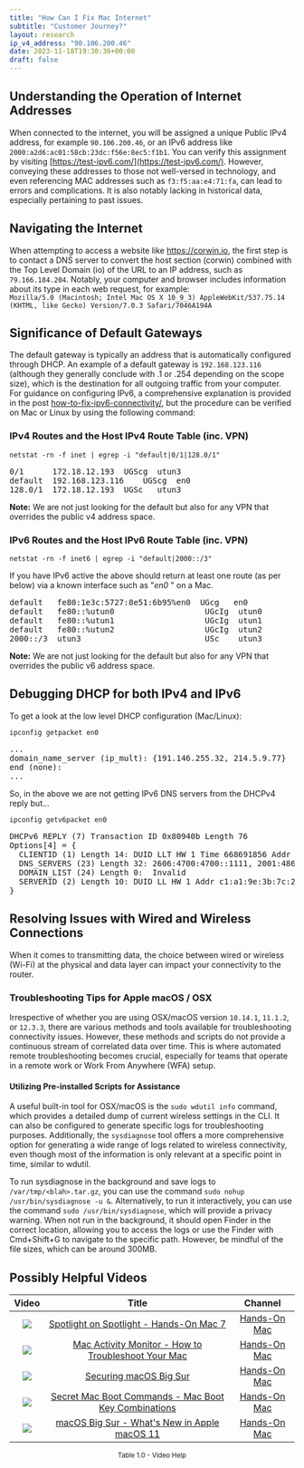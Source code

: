 ```yaml
---
title: "How Can I Fix Mac Internet"
subtitle: "Customer Journey?"
layout: research
ip_v4_address: "90.106.200.46"
date: 2023-11-18T19:30:30+00:00
draft: false
---
```


## Understanding the Operation of Internet Addresses

When connected to the internet, you will be assigned a unique Public IPv4 address, for example ```90.106.200.46```, or an IPv6 address like ```2000:a2d6:ac01:58cb:23dc:f56e:8ec5:f1b1```. You can verify this assignment by visiting [https://test-ipv6.com/](https://test-ipv6.com/). However, conveying these addresses to those not well-versed in technology, and even referencing MAC addresses such as ```f3:f5:aa:e4:71:fa```, can lead to errors and complications. It is also notably lacking in historical data, especially pertaining to past issues.
## Navigating the Internet

When attempting to access a website like https://corwin.io, the first step is to contact a DNS server to convert the host section (corwin) combined with the Top Level Domain (io) of the URL to an IP address, such as ```79.166.184.204```. Notably, your computer and browser includes information about its type in each web request, for example: <br>
```Mozilla/5.0 (Macintosh; Intel Mac OS X 10_9_3) AppleWebKit/537.75.14 (KHTML, like Gecko) Version/7.0.3 Safari/7046A194A```
## Significance of Default Gateways

The default gateway is typically an address that is automatically configured through DHCP. An example of a default gateway is ```192.168.123.116``` (although they generally conclude with .1 or .254 depending on the scope size), which is the destination for all outgoing traffic from your computer. For guidance on configuring IPv6, a comprehensive explanation is provided in the post [how-to-fix-ipv6-connectivity/](/blog/how-to-fix-ipv6-connectivity/), but the procedure can be verified on Mac or Linux by using the following command:
<br>
### IPv4 Routes and the Host IPv4 Route Table (inc. VPN)
```netstat -rn -f inet | egrep -i "default|0/1|128.0/1"```

<pre>
0/1      172.18.12.193  UGScg  utun3
default  192.168.123.116    UGScg  en0
128.0/1  172.18.12.193  UGSc   utun3</pre>

**Note:** We are not just looking for the default but also for any VPN that overrides the public v4 address space.

### IPv6 Routes and the Host IPv6 Route Table (inc. VPN)
```netstat -rn -f inet6 | egrep -i "default|2000::/3"```

If you have IPv6 active the above should return at least one route (as per below) via a known interface such as "_en0_ " on a Mac. 

<pre>
default   fe80:1e3c:5727:8e51:6b95%en0  UGcg   en0
default   fe80::%utun0                   UGcIg  utun0
default   fe80::%utun1                   UGcIg  utun1
default   fe80::%utun2                   UGcIg  utun2
2000::/3  utun3                          USc    utun3</pre>

**Note:** We are not just looking for the default but also for any VPN that overrides the public v6 address space.
<br>

## Debugging DHCP for both IPv4 and IPv6

To get a look at the low level DHCP configuration (Mac/Linux): 

```ipconfig getpacket en0```

<pre>
...
domain_name_server (ip_mult): {191.146.255.32, 214.5.9.77}
end (none):
...</pre>

So, in the above we are not getting IPv6 DNS servers from the DHCPv4 reply but...

```ipconfig getv6packet en0```

<pre>
DHCPv6 REPLY (7) Transaction ID 0x80940b Length 76
Options[4] = {
  CLIENTID (1) Length 14: DUID LLT HW 1 Time 668691856 Addr f3:f5:aa:e4:71:fa
  DNS_SERVERS (23) Length 32: 2606:4700:4700::1111, 2001:4860:4860::8844
  DOMAIN_LIST (24) Length 0:  Invalid
  SERVERID (2) Length 10: DUID LL HW 1 Addr c1:a1:9e:3b:7c:26
}</pre>




## Resolving Issues with Wired and Wireless Connections
When it comes to transmitting data, the choice between wired or wireless (Wi-Fi) at the physical and data layer can impact your connectivity to the router.
### Troubleshooting Tips for Apple macOS / OSX
Irrespective of whether you are using OSX/macOS version ```10.14.1```, ```11.1.2```, or ```12.3.3```, there are various methods and tools available for troubleshooting connectivity issues. However, these methods and scripts do not provide a continuous stream of correlated data over time. This is where automated remote troubleshooting becomes crucial, especially for teams that operate in a remote work or Work From Anywhere (WFA) setup.
#### Utilizing Pre-installed Scripts for Assistance
A useful built-in tool for OSX/macOS is the ```sudo wdutil info``` command, which provides a detailed dump of current wireless settings in the CLI. It can also be configured to generate specific logs for troubleshooting purposes. Additionally, the ```sysdiagnose``` tool offers a more comprehensive option for generating a wide range of logs related to wireless connectivity, even though most of the information is only relevant at a specific point in time, similar to wdutil.

To run sysdiagnose in the background and save logs to ```/var/tmp/<blah>.tar.gz```, you can use the command ```sudo nohup /usr/bin/sysdiagnose -u &```. Alternatively, to run it interactively, you can use the command ```sudo /usr/bin/sysdiagnose```, which will provide a privacy warning. When not run in the background, it should open Finder in the correct location, allowing you to access the logs or use the Finder with Cmd+Shift+G to navigate to the specific path. However, be mindful of the file sizes, which can be around 300MB.
## Possibly Helpful Videos

<link href="/plugins/lity/css/lity.min.css" rel="stylesheet">
<script src="/plugins/lity/js/lity.min.js"></script>
<div class="table1-start"></div>

|Video | Title | Channel |
| :---: | :---: | :---: |
|<a href="https://www.youtube.com/watch?v=RslZ4W1EPqk" data-lity><img src="https://i.ytimg.com/vi/RslZ4W1EPqk/default.jpg" class="img-fluid"></a>|<a href="https://www.youtube.com/watch?v=RslZ4W1EPqk" data-lity>Spotlight on Spotlight - Hands-On Mac 7</a>|<a target="_blank" href="https://www.youtube.com/channel/UCg43DP8MdHVcl4rFK_delBg" >Hands-On Mac</a>|
|<a href="https://www.youtube.com/watch?v=TWzWd_DiaJ0" data-lity><img src="https://i.ytimg.com/vi/TWzWd_DiaJ0/default.jpg" class="img-fluid"></a>|<a href="https://www.youtube.com/watch?v=TWzWd_DiaJ0" data-lity>Mac Activity Monitor - How to Troubleshoot Your Mac</a>|<a target="_blank" href="https://www.youtube.com/channel/UCg43DP8MdHVcl4rFK_delBg" >Hands-On Mac</a>|
|<a href="https://www.youtube.com/watch?v=7KdhJimuhNw" data-lity><img src="https://i.ytimg.com/vi/7KdhJimuhNw/default.jpg" class="img-fluid"></a>|<a href="https://www.youtube.com/watch?v=7KdhJimuhNw" data-lity>Securing macOS Big Sur</a>|<a target="_blank" href="https://www.youtube.com/channel/UCg43DP8MdHVcl4rFK_delBg" >Hands-On Mac</a>|
|<a href="https://www.youtube.com/watch?v=VwNYWAxHCgM" data-lity><img src="https://i.ytimg.com/vi/VwNYWAxHCgM/default.jpg" class="img-fluid"></a>|<a href="https://www.youtube.com/watch?v=VwNYWAxHCgM" data-lity>Secret Mac Boot Commands - Mac Boot Key Combinations</a>|<a target="_blank" href="https://www.youtube.com/channel/UCg43DP8MdHVcl4rFK_delBg" >Hands-On Mac</a>|
|<a href="https://www.youtube.com/watch?v=JMKi6o9kaZI" data-lity><img src="https://i.ytimg.com/vi/JMKi6o9kaZI/default.jpg" class="img-fluid"></a>|<a href="https://www.youtube.com/watch?v=JMKi6o9kaZI" data-lity>macOS Big Sur - What&#39;s New in Apple macOS 11</a>|<a target="_blank" href="https://www.youtube.com/channel/UCg43DP8MdHVcl4rFK_delBg" >Hands-On Mac</a>|

<center><small>Table 1.0 - Video Help</small></center>
 <br>
<div class="table1-end"></div>
<script type="text/javascript">
(function() {
    $('div.table1-start').nextUntil('div.table1-end', 'table').addClass('table thead-dark table-striped table-responsive rounded').attr('id', 't1');
    $('#t1').find('thead').addClass('thead-dark');
})();
</script>
